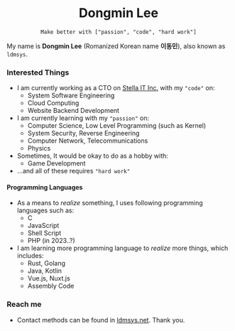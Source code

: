 <h1 align="center">Dongmin Lee</h1>
<p align="center">
<code>Make better with ["passion", "code", "hard work"]</code>
</p>

My name is **Dongmin Lee** (Romanized Korean name **이동민**), also known as `ldmsys`.

### Interested Things
* I am currently working as a CTO on [Stella IT Inc.](https://stella-it.com) with my `"code"` on:
    * System Software Engineering
    * Cloud Computing
    * Website Backend Development
* I am currently learning with my `"passion"` on:
    * Computer Science, Low Level Programming (such as Kernel)
    * System Security, Reverse Engineering
    * Computer Network, Telecommunications
    * Physics
* Sometimes, It would be okay to do as a hobby with:
    * Game Development
* ...and all of these requires `"hard work"`

#### Programming Languages
* As a means to *realize* something, I uses following programming languages such as:
    * C
    * JavaScript
    * Shell Script
    * PHP (in 2023..?)
* I am learning more programming language to *realize* more things, which includes:
    * Rust, Golang
    * Java, Kotlin
    * Vue.js, Nuxt.js
    * Assembly Code
<!--
### Projects
 * I am a maintainer of:
    * Many of Internal Projects of [Stella-IT](https://github.com/Stella-IT)
    * [FADe-Project/fade](https://github.com/fade-project/fade)
-->

### Reach me
 * Contact methods can be found in [ldmsys.net](https://ldmsys.net). Thank you.
<!--
**ldmsys/ldmsys** is a ✨ _special_ ✨ repository because its `README.md` (this file) appears on your GitHub profile.

Here are some ideas to get you started:

- 🔭 I’m currently working on ...
- 🌱 I’m currently learning ...
- 👯 I’m looking to collaborate on ...
- 🤔 I’m looking for help with ...
- 💬 Ask me about ...
- 📫 How to reach me: ...
- 😄 Pronouns: ...
- ⚡ Fun fact: ...
-->
